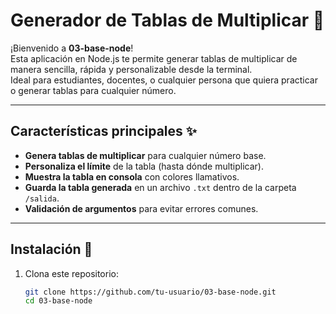 # Generador de Tablas de Multiplicar 🚀

¡Bienvenido a **03-base-node**!  
Esta aplicación en Node.js te permite generar tablas de multiplicar de manera sencilla, rápida y personalizable desde la terminal.  
Ideal para estudiantes, docentes, o cualquier persona que quiera practicar o generar tablas para cualquier número.

---

## Características principales ✨

- **Genera tablas de multiplicar** para cualquier número base.
- **Personaliza el límite** de la tabla (hasta dónde multiplicar).
- **Muestra la tabla en consola** con colores llamativos.
- **Guarda la tabla generada** en un archivo `.txt` dentro de la carpeta `/salida`.
- **Validación de argumentos** para evitar errores comunes.

---

## Instalación 🔧

1. Clona este repositorio:
   ```sh
   git clone https://github.com/tu-usuario/03-base-node.git
   cd 03-base-node